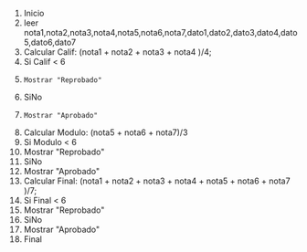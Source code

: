 1. Inicio
2. leer nota1,nota2,nota3,nota4,nota5,nota6,nota7,dato1,dato2,dato3,dato4,dato5,dato6,dato7
3. Calcular Calif: (nota1 + nota2 + nota3 + nota4 )/4;
4. Si Calif < 6
5.     Mostrar "Reprobado"
6. SiNo
7.     Mostrar "Aprobado"
8. Calcular Modulo: (nota5 + nota6 + nota7)/3
9. Si Modulo < 6
10.    Mostrar "Reprobado"
11. SiNo
12.   Mostrar "Aprobado"
13. Calcular Final:  (nota1 + nota2 + nota3 + nota4 + nota5 + nota6 + nota7 )/7;
14. Si Final < 6
15.   Mostrar "Reprobado"
16. SiNo
17.   Mostrar "Aprobado"
18. Final
    
